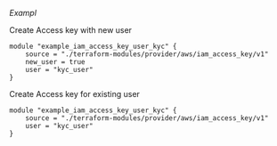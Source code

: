 *Exampl*

Create Access key with new user
```
module "example_iam_access_key_user_kyc" {
    source = "./terraform-modules/provider/aws/iam_access_key/v1"
    new_user = true
    user = "kyc_user"
}
```

Create Access key for existing user
```
module "example_iam_access_key_user_kyc" {
    source = "./terraform-modules/provider/aws/iam_access_key/v1"
    user = "kyc_user"
}
```